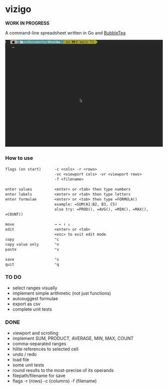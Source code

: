 # vizigo

**WORK IN PROGRESS**

A command-line spreadsheet written in Go and [BubbleTea](https://github.com/charmbracelet/bubbletea)

![demo](demo.gif)

### How to use

```
flags (on start)      -c <cols> -r <rows>
                      -vc <viewport cols> -vr <viewport rows>
                      -f <filename>

enter values          <enter> or <tab> then type numbers
enter labels          <enter> or <tab> then type letters
enter formulae        <enter> or <tab> then type =FORMULA()
                      example: =SUM(A1:B2, B3, C5)
                      also try: =PROD(), =AVG(), =MIN(), =MAX(), =COUNT()

move                  → ← ↑ ↓
edit                  <enter> or <tab>
                      <esc> to exit edit mode
copy                  ⌃c
copy value only       ⌃n
paste                 ⌃v

save                  ⌃s
quit                  ⌃q
```

### TO DO

- select ranges visually
- implement simple arithmetic (not just functions)
- autosuggest formulae
- export as csv
- complete unit tests

### DONE

- viewport and scrolling
- implement SUM, PRODUCT, AVERAGE, MIN, MAX, COUNT
- comma-separated ranges
- hilite references to selected cell
- undo / redo
- load file
- some unit tests
- round results to the most-precise of its operands
- filepath/filename for save
- flags -r (rows) -c (columns) -f (filename)
